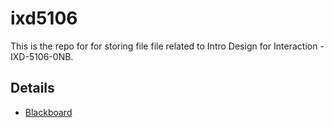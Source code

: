 # ixd5106
This is the repo for for storing file file related to Intro Design for Interaction - IXD-5106-0NB.
## Details
- [Blackboard](https://learn.humber.ca/ultra/courses/_233664_1/outline)
